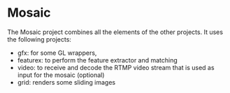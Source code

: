 # Mosaic

The Mosaic project combines all the elements of the other projects.
It uses the following projects:

 - gfx: for some GL wrappers, 
 - featurex: to perform the feature extractor and matching
 - video: to receive and decode the RTMP video stream that is used as input for the mosaic (optional)
 - grid: renders some sliding images